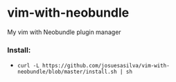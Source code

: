 vim-with-neobundle
==================

My vim with Neobundle plugin manager

### Install:

* `curl -L https://github.com/josuesasilva/vim-with-neobundle/blob/master/install.sh | sh`

